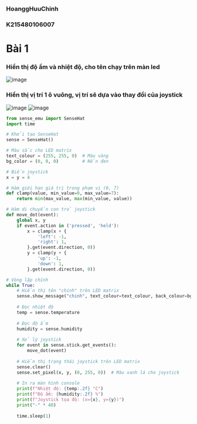 ### HoanggHuuChinh
### K215480106007 
# Bài 1
### Hiển thị độ ẩm và nhiệt độ, cho tên chạy trên màn led
![image](https://github.com/user-attachments/assets/897c1bad-83db-4348-a65a-4346efc66de9)
### Hiển thị vị trí 1 ô vuông, vị trí sẽ dựa vào thay đổi của joystick
![image](https://github.com/user-attachments/assets/21316cc0-5d72-41a3-b7dd-a8e6893dd853)
![image](https://github.com/user-attachments/assets/90b8ea1c-cf80-4067-acd9-10601f6c9a0d)
```python
from sense_emu import SenseHat
import time

# Khởi tạo SenseHat
sense = SenseHat()

# Màu sắc cho LED matrix
text_colour = (255, 255, 0)  # Màu vàng
bg_color = (0, 0, 0)         # Nền đen

# Biến joystick
x = y = 4

# Hàm giới hạn giá trị trong phạm vi (0, 7)
def clamp(value, min_value=0, max_value=7):
    return min(max_value, max(min_value, value))

# Hàm di chuyển con trỏ joystick
def move_dot(event):
    global x, y
    if event.action in ('pressed', 'held'):
        x = clamp(x + {
            'left': -1,
            'right': 1,
        }.get(event.direction, 0))
        y = clamp(y + {
            'up': -1,
            'down': 1,
        }.get(event.direction, 0))

# Vòng lặp chính
while True:
    # Hiển thị tên "chinh" trên LED matrix
    sense.show_message("chinh", text_colour=text_colour, back_colour=bg_color, scroll_speed=0.1)
    
    # Đọc nhiệt độ
    temp = sense.temperature
    
    # Đọc độ ẩm
    humidity = sense.humidity
    
    # Xử lý joystick
    for event in sense.stick.get_events():
        move_dot(event)
    
    # Hiển thị trạng thái joystick trên LED matrix
    sense.clear()
    sense.set_pixel(x, y, (0, 255, 0))  # Màu xanh lá cho joystick
    
    # In ra màn hình console
    print(f"Nhiệt độ: {temp:.2f} °C")
    print(f"Độ ẩm: {humidity:.2f} %")
    print(f"Joystick tọa độ: (x={x}, y={y})")
    print("-" * 40)
    
    time.sleep(1)

```

